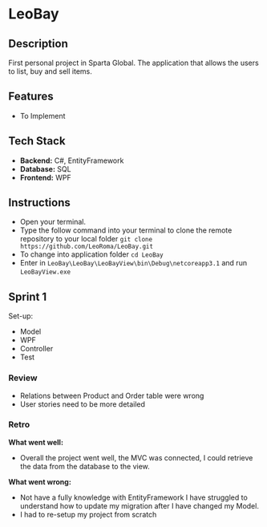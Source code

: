# LeoBay

## Description

First personal project in Sparta Global.
The application that allows the users to list, buy and sell items.

## Features

- To Implement

## Tech Stack

- **Backend:** C#, EntityFramework
- **Database:** SQL
- **Frontend:** WPF

## Instructions

- Open your terminal.
- Type the follow command into your terminal to clone the remote repository to your local folder ```git clone https://github.com/LeoRoma/LeoBay.git```
- To change into application folder ```cd LeoBay```
- Enter in ```LeoBay\LeoBay\LeoBayView\bin\Debug\netcoreapp3.1``` and run ```LeoBayView.exe```

## Sprint 1
Set-up:
- Model
- WPF
- Controller
- Test

### Review
- Relations between Product and Order table were wrong
- User stories need to be more detailed

### Retro
**What went well:**
- Overall the project went well, the MVC was connected, I could retrieve the data from the database to the view.

**What went wrong:**
- Not have a fully knowledge with EntityFramework I have struggled to understand how to update my migration after I have changed my Model.
- I had to re-setup my project from scratch
